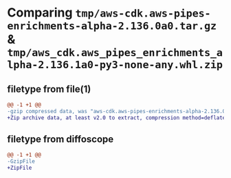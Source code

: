 # Comparing `tmp/aws-cdk.aws-pipes-enrichments-alpha-2.136.0a0.tar.gz` & `tmp/aws_cdk.aws_pipes_enrichments_alpha-2.136.1a0-py3-none-any.whl.zip`

## filetype from file(1)

```diff
@@ -1 +1 @@
-gzip compressed data, was "aws-cdk.aws-pipes-enrichments-alpha-2.136.0a0.tar", last modified: Sat Apr  6 02:37:07 2024, max compression
+Zip archive data, at least v2.0 to extract, compression method=deflate
```

## filetype from diffoscope

```diff
@@ -1 +1 @@
-GzipFile
+ZipFile
```

